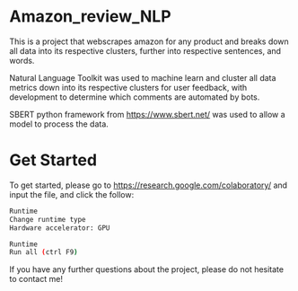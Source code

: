 # Amazon_review_NLP

This is a project that webscrapes amazon for any product and breaks down all data into its respective clusters, further into respective sentences, and words.

Natural Language Toolkit was used to machine learn and cluster all data metrics down into its respective clusters for user feedback, with development to determine which comments are automated by bots.

SBERT python framework from https://www.sbert.net/ was used to allow a model to process the data.

# Get Started

To get started, please go to https://research.google.com/colaboratory/ and input the file, and click the follow:

```BASH
Runtime
Change runtime type
Hardware accelerator: GPU

Runtime
Run all (ctrl F9)
```

If you have any further questions about the project, please do not hesitate to contact me!
